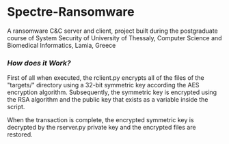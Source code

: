 # Spectre-Ransomware
A ransomware C&amp;C server and client, project built during the postgraduate course of System Security of University of Thessaly, Computer Science and Biomedical Informatics, Lamia, Greece

### ***How does it Work?***

First of all when executed, the rclient.py encrypts all of the files of the "targets/" directory using a 32-bit symmetric key according the AES encryption algorithm. Subsequently, the symmetric key is encrypted using the RSA algorithm and the public key that exists as a variable inside the script.

When the transaction is complete, the encrypted symmetric key is decrypted by the rserver.py private key and the encrypted files are restored.
